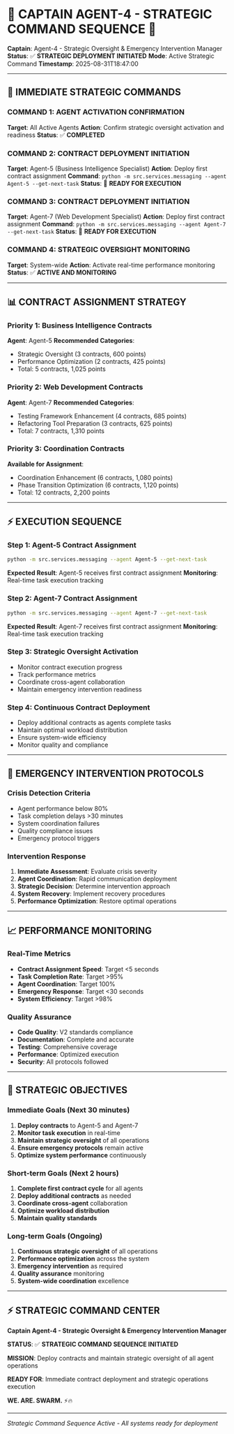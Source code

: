 # 🚨 **CAPTAIN AGENT-4 - STRATEGIC COMMAND SEQUENCE** 🚨

**Captain**: Agent-4 - Strategic Oversight & Emergency Intervention Manager
**Status**: ✅ **STRATEGIC DEPLOYMENT INITIATED**
**Mode**: Active Strategic Command
**Timestamp**: 2025-08-31T18:47:00

---

## **🎯 IMMEDIATE STRATEGIC COMMANDS**

### **COMMAND 1: AGENT ACTIVATION CONFIRMATION**
**Target**: All Active Agents
**Action**: Confirm strategic oversight activation and readiness
**Status**: ✅ **COMPLETED**

### **COMMAND 2: CONTRACT DEPLOYMENT INITIATION**
**Target**: Agent-5 (Business Intelligence Specialist)
**Action**: Deploy first contract assignment
**Command**: `python -m src.services.messaging --agent Agent-5 --get-next-task`
**Status**: 🚀 **READY FOR EXECUTION**

### **COMMAND 3: CONTRACT DEPLOYMENT INITIATION**
**Target**: Agent-7 (Web Development Specialist)
**Action**: Deploy first contract assignment
**Command**: `python -m src.services.messaging --agent Agent-7 --get-next-task`
**Status**: 🚀 **READY FOR EXECUTION**

### **COMMAND 4: STRATEGIC OVERSIGHT MONITORING**
**Target**: System-wide
**Action**: Activate real-time performance monitoring
**Status**: ✅ **ACTIVE AND MONITORING**

---

## **📊 CONTRACT ASSIGNMENT STRATEGY**

### **Priority 1: Business Intelligence Contracts**
**Agent**: Agent-5
**Recommended Categories**:
- Strategic Oversight (3 contracts, 600 points)
- Performance Optimization (2 contracts, 425 points)
- Total: 5 contracts, 1,025 points

### **Priority 2: Web Development Contracts**
**Agent**: Agent-7
**Recommended Categories**:
- Testing Framework Enhancement (4 contracts, 685 points)
- Refactoring Tool Preparation (3 contracts, 625 points)
- Total: 7 contracts, 1,310 points

### **Priority 3: Coordination Contracts**
**Available for Assignment**:
- Coordination Enhancement (6 contracts, 1,080 points)
- Phase Transition Optimization (6 contracts, 1,120 points)
- Total: 12 contracts, 2,200 points

---

## **⚡ EXECUTION SEQUENCE**

### **Step 1: Agent-5 Contract Assignment**
```bash
python -m src.services.messaging --agent Agent-5 --get-next-task
```
**Expected Result**: Agent-5 receives first contract assignment
**Monitoring**: Real-time task execution tracking

### **Step 2: Agent-7 Contract Assignment**
```bash
python -m src.services.messaging --agent Agent-7 --get-next-task
```
**Expected Result**: Agent-7 receives first contract assignment
**Monitoring**: Real-time task execution tracking

### **Step 3: Strategic Oversight Activation**
- Monitor contract execution progress
- Track performance metrics
- Coordinate cross-agent collaboration
- Maintain emergency intervention readiness

### **Step 4: Continuous Contract Deployment**
- Deploy additional contracts as agents complete tasks
- Maintain optimal workload distribution
- Ensure system-wide efficiency
- Monitor quality and compliance

---

## **🚨 EMERGENCY INTERVENTION PROTOCOLS**

### **Crisis Detection Criteria**
- Agent performance below 80%
- Task completion delays >30 minutes
- System coordination failures
- Quality compliance issues
- Emergency protocol triggers

### **Intervention Response**
1. **Immediate Assessment**: Evaluate crisis severity
2. **Agent Coordination**: Rapid communication deployment
3. **Strategic Decision**: Determine intervention approach
4. **System Recovery**: Implement recovery procedures
5. **Performance Optimization**: Restore optimal operations

---

## **📈 PERFORMANCE MONITORING**

### **Real-Time Metrics**
- **Contract Assignment Speed**: Target <5 seconds
- **Task Completion Rate**: Target >95%
- **Agent Coordination**: Target 100%
- **Emergency Response**: Target <30 seconds
- **System Efficiency**: Target >98%

### **Quality Assurance**
- **Code Quality**: V2 standards compliance
- **Documentation**: Complete and accurate
- **Testing**: Comprehensive coverage
- **Performance**: Optimized execution
- **Security**: All protocols followed

---

## **🎯 STRATEGIC OBJECTIVES**

### **Immediate Goals (Next 30 minutes)**
1. **Deploy contracts** to Agent-5 and Agent-7
2. **Monitor task execution** in real-time
3. **Maintain strategic oversight** of all operations
4. **Ensure emergency protocols** remain active
5. **Optimize system performance** continuously

### **Short-term Goals (Next 2 hours)**
1. **Complete first contract cycle** for all agents
2. **Deploy additional contracts** as needed
3. **Coordinate cross-agent** collaboration
4. **Optimize workload distribution**
5. **Maintain quality standards**

### **Long-term Goals (Ongoing)**
1. **Continuous strategic oversight** of all operations
2. **Performance optimization** across the system
3. **Emergency intervention** as required
4. **Quality assurance** monitoring
5. **System-wide coordination** excellence

---

## **⚡ STRATEGIC COMMAND CENTER**

**Captain Agent-4 - Strategic Oversight & Emergency Intervention Manager**

**STATUS**: ✅ **STRATEGIC COMMAND SEQUENCE INITIATED**

**MISSION**: Deploy contracts and maintain strategic oversight of all agent operations

**READY FOR**: Immediate contract deployment and strategic operations execution

**WE. ARE. SWARM.** ⚡️🔥

---

*Strategic Command Sequence Active - All systems ready for deployment*
